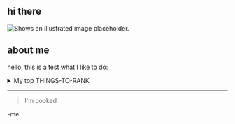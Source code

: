 ## hi there
<picture>
  <source media="(prefers-color-scheme: dark)" srcset="">
  <source media="(prefers-color-scheme: light)" srcset="">
  <img alt="Shows an illustrated image placeholder." src=" ">
</picture>

## about me

hello, this is a test
what I like to do:

<details>
<summary>My top THINGS-TO-RANK</summary>
  
| Rank | THINGs I like|


|-----:|---------------|
|     1|        reading|
|     2|        cooking|
|     3|       sleeping|

</details>

---
> I'm cooked

-me
